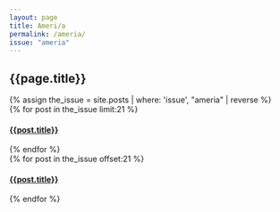 ```yaml
---
layout: page
title: Ameri/a
permalink: /ameria/
issue: "ameria"
---
```

<h2 class="uk-text-center">{{page.title}}</h2>
<div class="uk-container-small uk-grid" uk-grid>
    {% assign the_issue = site.posts | where: 'issue', "ameria" | reverse %} 
    <div class="uk-width-1-2 uk-flex-left">
    {% for post in the_issue limit:21 %} 
    <h4><a href="{{post.url}}">{{post.title}}</a></h4>
    {% endfor %}
    </div>
    <div class="uk-width-1-2 uk-flex-left">
    {% for post in the_issue offset:21 %} 
    <h4><a href="{{post.url}}">{{post.title}}</a></h4>
    {% endfor %}
    </div>
</div>
